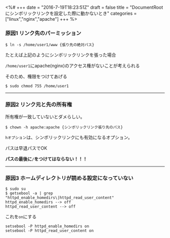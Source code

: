 <%#
+++
date = "2016-7-19T18:23:51Z"
draft = false
title = "DocumentRootにシンボリックリンクを設定した際に動かないとき"
categories = ["linux","nginx","apache"]
+++
%>


### 原因1 リンク先のパーミッション


```
$ ln -s /home/user1/www {張り先の絶対パス}
```

たとえば上記のようにシンボリックリンクを張った場合

`/home/user1`にapache(nginx)のアクセス権がないことが考えられる

そのため、権限をつけてあげる

```
$ sudo chmod 755 /home/user1
```


---

### 原因2 リンク元と先の所有権

所有権が一致していないとダメらしい。

```
$ chown -h apache:apache {シンボリックリンク張り先のパス}
```

`hオプション`は、シンボリックリンクにも有効になるオプション。

パスは早退パスでOK

**パスの最後に`/`をつけてはならない！！！**

---

### 原因3 ホームディレクトリが読める設定になっていない

```
$ sudo su
$ getsebool -a | grep  "httpd_enable_homedirs\|httpd_read_user_content"
httpd_enable_homedirs --> off
httpd_read_user_content --> off
```

これを`on`にする

```
setsebool -P httpd_enable_homedirs on
setsebool -P httpd_read_user_content on
```

